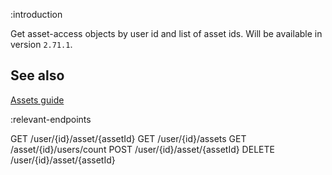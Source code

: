 :introduction

Get asset-access objects by user id and list of asset ids. Will be available in version `2.71.1`.

## See also

[Assets guide](/assets/)

:relevant-endpoints

GET /user/{id}/asset/{assetId}
GET /user/{id}/assets
GET /asset/{id}/users/count
POST /user/{id}/asset/{assetId}
DELETE /user/{id}/asset/{assetId}

